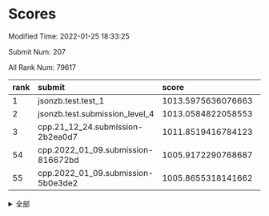 # Scores

Modified Time: 2022-01-25 18:33:25

Submit Num: 207

All Rank Num: 79617

| rank |               submit               |       score        |       sigma        | pk_num |
| :--- | :--------------------------------- | :----------------- | :----------------- | :----- |
| 1    | jsonzb.test.test_1                 | 1013.5975636076663 | 0.7888808796871201 | 1541   |
| 2    | jsonzb.test.submission_level_4     | 1013.0584822058553 | 0.8052931618722109 | 1532   |
| 3    | cpp.21_12_24.submission-2b2ea0d7   | 1011.8519416784123 | 0.7842276423757127 | 1544   |
| 54   | cpp.2022_01_09.submission-816672bd | 1005.9172290768687 | 0.7320327554061976 | 1540   |
| 55   | cpp.2022_01_09.submission-5b0e3de2 | 1005.8655318141662 | 0.7229852978057636 | 1541   |


<details>
<summary>全部</summary>

| rank |                 submit                 |       score        |       sigma        | pk_num |
| :--- | :------------------------------------- | :----------------- | :----------------- | :----- |
| 1    | jsonzb.test.test_1                     | 1013.5975636076663 | 0.7888808796871201 | 1541   |
| 2    | jsonzb.test.submission_level_4         | 1013.0584822058553 | 0.8052931618722109 | 1532   |
| 3    | cpp.21_12_24.submission-2b2ea0d7       | 1011.8519416784123 | 0.7842276423757127 | 1544   |
| 4    | gobigger.level_3.submission_level_3_21 | 1011.7588474802888 | 0.7753258605778295 | 1535   |
| 5    | gobigger.level_3.submission_level_3_2  | 1011.4384733734654 | 0.7740873033544343 | 1535   |
| 6    | gobigger.level_3.submission_level_3_43 | 1011.3948028959983 | 0.7840837824464507 | 1542   |
| 7    | gobigger.level_3.submission_level_3_33 | 1011.3682653773878 | 0.7908251005722914 | 1533   |
| 8    | gobigger.level_3.submission_level_3_41 | 1011.2798599894752 | 0.7831570250086753 | 1536   |
| 9    | gobigger.level_3.submission_level_3_47 | 1011.1235062680139 | 0.7657333050573774 | 1539   |
| 10   | gobigger.level_3.submission_level_3_4  | 1011.102220080521  | 0.7634233741476891 | 1539   |
| 11   | gobigger.level_3.submission_level_3_10 | 1011.062499960908  | 0.7747635200175222 | 1538   |
| 12   | gobigger.level_3.submission_level_3_18 | 1010.8473834078522 | 0.7587450319220043 | 1538   |
| 13   | gobigger.level_3.submission_level_3_44 | 1010.8091088004793 | 0.7841704905736994 | 1536   |
| 14   | gobigger.level_3.submission_level_3_38 | 1010.7988943450093 | 0.7629910393121091 | 1537   |
| 15   | gobigger.level_3.submission_level_3_30 | 1010.7626766351822 | 0.7809821123099558 | 1537   |
| 16   | gobigger.level_3.submission_level_3_6  | 1010.7451098501177 | 0.7451296736730051 | 1535   |
| 17   | gobigger.level_3.submission_level_3_12 | 1010.6526473467063 | 0.776331474787635  | 1540   |
| 18   | gobigger.level_3.submission_level_3_5  | 1010.6492751240637 | 0.8013707151607284 | 1543   |
| 19   | gobigger.level_3.submission_level_3_1  | 1010.6168680433096 | 0.7628099829541506 | 1539   |
| 20   | gobigger.level_3.submission_level_3_40 | 1010.6143783684497 | 0.7594910111574839 | 1538   |
| 21   | gobigger.level_3.submission_level_3_9  | 1010.5673825666019 | 0.7741076377390657 | 1538   |
| 22   | gobigger.level_3.submission_level_3_29 | 1010.4948053331603 | 0.7487147006367998 | 1543   |
| 23   | gobigger.level_3.submission_level_3_35 | 1010.4526152852528 | 0.7959080001493883 | 1535   |
| 24   | gobigger.level_3.submission_level_3_3  | 1010.452594823719  | 0.7561275578488423 | 1538   |
| 25   | gobigger.level_3.submission_level_3_27 | 1010.4428524541962 | 0.7801091294848138 | 1542   |
| 26   | gobigger.level_3.submission_level_3_26 | 1010.3541359688867 | 0.7479163350121334 | 1539   |
| 27   | gobigger.level_3.submission_level_3_24 | 1010.3520179439395 | 0.7588910995372302 | 1541   |
| 28   | gobigger.level_3.submission_level_3_7  | 1010.1394396159916 | 0.756270862685165  | 1541   |
| 29   | gobigger.level_3.submission_level_3_13 | 1010.119147638258  | 0.7590273736742877 | 1542   |
| 30   | gobigger.level_3.submission_level_3_39 | 1010.0427145688302 | 0.7561969931867494 | 1537   |
| 31   | gobigger.level_3.submission_level_3_19 | 1010.0388900638898 | 0.7513909509402055 | 1541   |
| 32   | gobigger.level_3.submission_level_3_34 | 1010.0349023352874 | 0.776522886383239  | 1545   |
| 33   | gobigger.level_3.submission_level_3_23 | 1010.0155230500235 | 0.7712955400725193 | 1538   |
| 34   | gobigger.level_3.submission_level_3_46 | 1010.0133634157094 | 0.7492537048574327 | 1539   |
| 35   | gobigger.level_3.submission_level_3_14 | 1010.0054226034117 | 0.7396064908471768 | 1535   |
| 36   | gobigger.level_3.submission_level_3_25 | 1009.8470765086887 | 0.7444257058747208 | 1538   |
| 37   | gobigger.level_3.submission_level_3_49 | 1009.6755535815009 | 0.7439345920851199 | 1535   |
| 38   | gobigger.level_3.submission_level_3_42 | 1009.6400175597144 | 0.755955508831158  | 1538   |
| 39   | gobigger.level_3.submission_level_3_37 | 1009.5204051761442 | 0.7445363909894278 | 1537   |
| 40   | gobigger.level_3.submission_level_3_48 | 1009.4191936544536 | 0.7640741296372336 | 1539   |
| 41   | gobigger.level_3.submission_level_3_28 | 1009.4172136577142 | 0.7603953530598945 | 1543   |
| 42   | gobigger.level_3.submission_level_3_36 | 1009.3284241292105 | 0.7339374188052666 | 1536   |
| 43   | gobigger.level_3.submission_level_3_31 | 1009.2155107161498 | 0.755002819597769  | 1540   |
| 44   | gobigger.level_3.submission_level_3_16 | 1009.1765849001428 | 0.7644900199695108 | 1538   |
| 45   | gobigger.level_3.submission_level_3_11 | 1009.0307063297212 | 0.7537219363638353 | 1536   |
| 46   | gobigger.level_3.submission_level_3_15 | 1009.0044048028558 | 0.7361199228780091 | 1536   |
| 47   | gobigger.level_3.submission_level_3_22 | 1008.918904747832  | 0.7550920574067913 | 1542   |
| 48   | gobigger.level_3.submission_level_3_32 | 1008.9187574868267 | 0.7652399852336768 | 1533   |
| 49   | gobigger.level_3.submission_level_3_17 | 1008.8792402592406 | 0.7419307077143994 | 1540   |
| 50   | gobigger.level_3.submission_level_3_20 | 1008.7453525381592 | 0.7264479948292416 | 1540   |
| 51   | gobigger.level_3.submission_level_3_8  | 1008.7389672380149 | 0.7411320862416328 | 1538   |
| 52   | gobigger.level_3.submission_level_3_0  | 1008.6316691428233 | 0.7525744742189384 | 1539   |
| 53   | gobigger.level_3.submission_level_3_45 | 1008.4144930471663 | 0.7509969611390425 | 1541   |
| 54   | cpp.2022_01_09.submission-816672bd     | 1005.9172290768687 | 0.7320327554061976 | 1540   |
| 55   | cpp.2022_01_09.submission-5b0e3de2     | 1005.8655318141662 | 0.7229852978057636 | 1541   |
| 56   | gobigger.level_1.submission_level_1_40 | 1004.8939273841804 | 0.7290870186126986 | 1540   |
| 57   | gobigger.level_1.submission_level_1_21 | 1004.8087501316404 | 0.7168724035204296 | 1541   |
| 58   | gobigger.level_1.submission_level_1_28 | 1004.8049409633227 | 0.7173957506926854 | 1536   |
| 59   | gobigger.level_1.submission_level_1_13 | 1004.6988022891451 | 0.7141098396105223 | 1535   |
| 60   | gobigger.level_1.submission_level_1_49 | 1004.6004315259065 | 0.7208817407935185 | 1537   |
| 61   | gobigger.level_1.submission_level_1_25 | 1004.5029499280032 | 0.7188586842737792 | 1533   |
| 62   | gobigger.level_1.submission_level_1_36 | 1004.156444573377  | 0.7275497614762567 | 1534   |
| 63   | gobigger.level_1.submission_level_1_10 | 1004.1445233746256 | 0.7252123418318586 | 1540   |
| 64   | gobigger.level_1.submission_level_1_31 | 1004.1409459189264 | 0.7295006579062376 | 1537   |
| 65   | gobigger.level_1.submission_level_1_46 | 1004.1315387729322 | 0.7140036186915638 | 1538   |
| 66   | gobigger.level_1.submission_level_1_3  | 1004.0391293161349 | 0.7260049816385489 | 1537   |
| 67   | gobigger.level_1.submission_level_1_30 | 1004.0352494577178 | 0.7139260308145607 | 1540   |
| 68   | gobigger.level_1.submission_level_1_22 | 1003.9722794835556 | 0.7157555021987918 | 1538   |
| 69   | gobigger.level_1.submission_level_1_6  | 1003.9719704061217 | 0.7087669805313689 | 1536   |
| 70   | gobigger.level_1.submission_level_1_8  | 1003.9250832152662 | 0.7303268735927644 | 1539   |
| 71   | gobigger.level_1.submission_level_1_37 | 1003.9187348646719 | 0.718300437859332  | 1542   |
| 72   | gobigger.level_1.submission_level_1_41 | 1003.875755602576  | 0.7185013315688991 | 1545   |
| 73   | gobigger.level_1.submission_level_1_17 | 1003.7186744566491 | 0.7245946212662797 | 1545   |
| 74   | gobigger.level_1.submission_level_1_26 | 1003.636595186108  | 0.712171127503793  | 1539   |
| 75   | gobigger.level_1.submission_level_1_34 | 1003.5736434839152 | 0.7089533643339619 | 1539   |
| 76   | gobigger.level_1.submission_level_1_32 | 1003.5544668680294 | 0.7098713639805887 | 1538   |
| 77   | gobigger.level_1.submission_level_1_48 | 1003.5357725532049 | 0.7090769936938038 | 1539   |
| 78   | gobigger.level_1.submission_level_1_5  | 1003.487843715637  | 0.7226115046515075 | 1532   |
| 79   | gobigger.level_1.submission_level_1_9  | 1003.483097839267  | 0.709256079750849  | 1534   |
| 80   | gobigger.level_1.submission_level_1_4  | 1003.3787646950273 | 0.7174151705519133 | 1541   |
| 81   | gobigger.level_1.submission_level_1_2  | 1003.3306768779661 | 0.7029894802108234 | 1539   |
| 82   | gobigger.level_1.submission_level_1_16 | 1003.2407869746474 | 0.7275671539492962 | 1539   |
| 83   | gobigger.level_1.submission_level_1_29 | 1003.1849535107773 | 0.7257161608287324 | 1539   |
| 84   | gobigger.level_1.submission_level_1_19 | 1003.0315919362359 | 0.7275192380660117 | 1540   |
| 85   | gobigger.level_1.submission_level_1_39 | 1002.9828652415501 | 0.7278067197551589 | 1537   |
| 86   | gobigger.level_1.submission_level_1_35 | 1002.9450184126056 | 0.7172347648887367 | 1538   |
| 87   | gobigger.level_1.submission_level_1_42 | 1002.931480516719  | 0.7075141881626379 | 1534   |
| 88   | gobigger.level_1.submission_level_1_23 | 1002.9105051050745 | 0.711642492793717  | 1539   |
| 89   | gobigger.level_1.submission_level_1_47 | 1002.8924937937774 | 0.7275075571713688 | 1541   |
| 90   | gobigger.level_1.submission_level_1_27 | 1002.884482780127  | 0.7190639661931973 | 1540   |
| 91   | gobigger.level_1.submission_level_1_24 | 1002.8477599016195 | 0.7381924878522408 | 1537   |
| 92   | gobigger.level_1.submission_level_1_0  | 1002.7451494708247 | 0.7207066437700832 | 1537   |
| 93   | gobigger.level_1.submission_level_1_1  | 1002.7182346919974 | 0.7241277296899143 | 1538   |
| 94   | gobigger.level_1.submission_level_1_45 | 1002.6782445960501 | 0.7010919058246831 | 1535   |
| 95   | gobigger.level_1.submission_level_1_14 | 1002.6554937126966 | 0.7114004738030619 | 1533   |
| 96   | gobigger.level_1.submission_level_1_7  | 1002.5786911871579 | 0.7184382353466242 | 1539   |
| 97   | gobigger.level_1.submission_level_1_33 | 1002.5327490394241 | 0.7133140169112241 | 1536   |
| 98   | gobigger.level_1.submission_level_1_18 | 1002.4345039158459 | 0.71656538883624   | 1538   |
| 99   | gobigger.level_1.submission_level_1_12 | 1002.2921964645178 | 0.7150208481372144 | 1533   |
| 100  | gobigger.level_1.submission_level_1_15 | 1002.1580206785947 | 0.7176342704235269 | 1535   |
| 101  | gobigger.level_1.submission_level_1_43 | 1002.0911239604284 | 0.7269593937444668 | 1537   |
| 102  | gobigger.level_1.submission_level_1_44 | 1001.9124761501342 | 0.7174715469687967 | 1539   |
| 103  | gobigger.level_1.submission_level_1_20 | 1001.545184711318  | 0.7178178727824996 | 1533   |
| 104  | gobigger.level_1.submission_level_1_38 | 1001.3907790317862 | 0.7103857612840606 | 1541   |
| 105  | gobigger.level_1.submission_level_1_11 | 1001.2717764418711 | 0.7236004996933071 | 1537   |
| 106  | gobigger.random.submission_random_1    | 997.2896585289249  | 0.716165177389205  | 1539   |
| 107  | gobigger.random.submission_random_46   | 997.259287688494   | 0.699480240248209  | 1538   |
| 108  | gobigger.random.submission_random_47   | 997.1093136790101  | 0.7103496666283023 | 1538   |
| 109  | gobigger.random.submission_random_48   | 997.0130523202191  | 0.7100031740570389 | 1538   |
| 110  | gobigger.random.submission_random_33   | 996.964779710083   | 0.7078451874232056 | 1538   |
| 111  | gobigger.random.submission_random_26   | 996.9461124219159  | 0.7114710971921555 | 1543   |
| 112  | gobigger.random.submission_random_24   | 996.910489770713   | 0.7062919839565445 | 1540   |
| 113  | gobigger.random.submission_random_14   | 996.7807429267316  | 0.7183782234927079 | 1537   |
| 114  | gobigger.random.submission_random_9    | 996.6544371485668  | 0.7117894389209658 | 1534   |
| 115  | gobigger.random.submission_random_42   | 996.6534982947627  | 0.7014057789111348 | 1544   |
| 116  | gobigger.random.submission_random_29   | 996.3985634272448  | 0.7184137401657882 | 1535   |
| 117  | gobigger.random.submission_random_34   | 996.1721706387648  | 0.7092308580197306 | 1542   |
| 118  | gobigger.random.submission_random_6    | 996.1522937329953  | 0.6986208960507839 | 1542   |
| 119  | gobigger.random.submission_random_43   | 996.1210986739345  | 0.7099014651876036 | 1540   |
| 120  | gobigger.random.submission_random_31   | 996.0101879074355  | 0.7181249534774855 | 1538   |
| 121  | gobigger.random.submission_random_17   | 995.9793015112512  | 0.712373193477837  | 1539   |
| 122  | gobigger.random.submission_random_35   | 995.9553669488944  | 0.7057611541648624 | 1542   |
| 123  | gobigger.random.submission_random_23   | 995.9269270347146  | 0.7094455318970997 | 1541   |
| 124  | gobigger.random.submission_random_39   | 995.9169212932087  | 0.7087118220514295 | 1532   |
| 125  | gobigger.random.submission_random_40   | 995.9016552673954  | 0.7054289884936303 | 1542   |
| 126  | gobigger.random.submission_random_20   | 995.8574479565717  | 0.7128583410779353 | 1536   |
| 127  | gobigger.random.submission_random_4    | 995.7968185256778  | 0.6983096055588167 | 1538   |
| 128  | gobigger.random.submission_random_3    | 995.753308078235   | 0.7131733783569437 | 1539   |
| 129  | gobigger.random.submission_random_22   | 995.7379674046709  | 0.7000415044516201 | 1539   |
| 130  | gobigger.random.submission_random_19   | 995.7283255138678  | 0.7246199073537395 | 1539   |
| 131  | gobigger.random.submission_random_28   | 995.6885197349732  | 0.7127405122595974 | 1540   |
| 132  | gobigger.random.submission_random_25   | 995.6496385594634  | 0.7056384848909253 | 1536   |
| 133  | gobigger.random.submission_random_11   | 995.6488711147138  | 0.7066311881048557 | 1535   |
| 134  | gobigger.random.submission_random_0    | 995.6032653316236  | 0.7176471194798948 | 1542   |
| 135  | gobigger.random.submission_random_32   | 995.6028045283342  | 0.7221441895124484 | 1538   |
| 136  | gobigger.random.submission_random_27   | 995.5600166170784  | 0.710511108889753  | 1541   |
| 137  | gobigger.random.submission_random_2    | 995.5314021641868  | 0.7152178617528399 | 1541   |
| 138  | gobigger.random.submission_random_44   | 995.5009187340804  | 0.7118671337792364 | 1539   |
| 139  | gobigger.random.submission_random_18   | 995.4056391807612  | 0.7108055671576249 | 1540   |
| 140  | gobigger.random.submission_random_38   | 995.4023124593408  | 0.7117081302789953 | 1537   |
| 141  | gobigger.random.submission_random_45   | 995.3848739659771  | 0.7221038486388524 | 1542   |
| 142  | gobigger.random.submission_random_49   | 995.3703121729548  | 0.7225447505220505 | 1540   |
| 143  | gobigger.random.submission_random_21   | 995.3416711756423  | 0.706250270506278  | 1534   |
| 144  | gobigger.random.submission_random_7    | 995.3359671662122  | 0.69829325674372   | 1539   |
| 145  | gobigger.random.submission_random_5    | 995.2437142620877  | 0.7002377695921753 | 1538   |
| 146  | gobigger.random.submission_random_10   | 995.21675752233    | 0.7168549390708795 | 1538   |
| 147  | gobigger.random.submission_random_13   | 995.1911030994637  | 0.7157746954533473 | 1536   |
| 148  | gobigger.random.submission_random_41   | 995.0714595091875  | 0.7119362094978737 | 1536   |
| 149  | gobigger.random.submission_random_30   | 995.0305700357386  | 0.7214815913897672 | 1538   |
| 150  | gobigger.random.submission_random_15   | 994.916765027602   | 0.7071213368945678 | 1543   |
| 151  | gobigger.random.submission_random_16   | 994.8849338445527  | 0.6947765646535974 | 1542   |
| 152  | gobigger.random.submission_random_8    | 994.8703252681611  | 0.7149673155119434 | 1537   |
| 153  | gobigger.random.submission_random_36   | 994.7462966176755  | 0.7083924115733908 | 1538   |
| 154  | gobigger.random.submission_random_12   | 994.4583219708537  | 0.7311466840196768 | 1539   |
| 155  | gobigger.random.submission_random_37   | 994.1923789292395  | 0.7139425119837699 | 1542   |
| 156  | gobigger.level_2.submission_level_2_45 | 994.0957761616976  | 0.7252431625746658 | 1540   |
| 157  | gobigger.level_2.submission_level_2_19 | 993.3380637797869  | 0.7334777681638736 | 1541   |
| 158  | gobigger.level_2.submission_level_2_30 | 993.2629120542716  | 0.7312890569956899 | 1538   |
| 159  | gobigger.level_2.submission_level_2_28 | 992.955037729761   | 0.739055928944846  | 1540   |
| 160  | gobigger.level_2.submission_level_2_20 | 992.896447835148   | 0.7494978845995085 | 1539   |
| 161  | gobigger.level_2.submission_level_2_42 | 992.774715337486   | 0.7566148053770031 | 1536   |
| 162  | gobigger.level_2.submission_level_2_18 | 992.7627508902815  | 0.7291075440042677 | 1538   |
| 163  | gobigger.level_2.submission_level_2_2  | 992.7574286885687  | 0.7305092292788664 | 1544   |
| 164  | gobigger.level_2.submission_level_2_0  | 992.631392302638   | 0.7402540991205683 | 1544   |
| 165  | gobigger.level_2.submission_level_2_34 | 992.6069467116174  | 0.740648802220348  | 1540   |
| 166  | gobigger.level_2.submission_level_2_43 | 992.6029360315483  | 0.7500808883401542 | 1539   |
| 167  | gobigger.level_2.submission_level_2_10 | 992.5800357942071  | 0.7527596187049735 | 1538   |
| 168  | gobigger.level_2.submission_level_2_26 | 992.4469118229777  | 0.7523216279833562 | 1540   |
| 169  | gobigger.level_2.submission_level_2_13 | 992.4223158227453  | 0.7399955580143052 | 1538   |
| 170  | gobigger.level_2.submission_level_2_17 | 992.4178288258406  | 0.7297962134454374 | 1541   |
| 171  | gobigger.level_2.submission_level_2_32 | 992.3854600427482  | 0.7319922976310242 | 1537   |
| 172  | gobigger.level_2.submission_level_2_29 | 992.3396046490456  | 0.7476164862860147 | 1541   |
| 173  | gobigger.level_2.submission_level_2_47 | 992.2236896799336  | 0.7398934371569361 | 1533   |
| 174  | gobigger.level_2.submission_level_2_27 | 992.1430729688662  | 0.7563925684941288 | 1540   |
| 175  | gobigger.level_2.submission_level_2_9  | 992.1079407387884  | 0.7610598448473384 | 1535   |
| 176  | gobigger.level_2.submission_level_2_14 | 992.0654017055903  | 0.763753390964293  | 1537   |
| 177  | gobigger.level_2.submission_level_2_38 | 991.9642015760081  | 0.733790192354119  | 1538   |
| 178  | gobigger.level_2.submission_level_2_31 | 991.8295289263762  | 0.7481833045350668 | 1541   |
| 179  | gobigger.level_2.submission_level_2_25 | 991.8270578036778  | 0.7545003383640507 | 1541   |
| 180  | gobigger.level_2.submission_level_2_22 | 991.7963561971621  | 0.7588060512905929 | 1540   |
| 181  | gobigger.level_2.submission_level_2_44 | 991.7876787001624  | 0.7566184586621315 | 1533   |
| 182  | gobigger.level_2.submission_level_2_23 | 991.7752112846875  | 0.7455793219041894 | 1540   |
| 183  | gobigger.level_2.submission_level_2_4  | 991.7343078837446  | 0.7374303350045583 | 1538   |
| 184  | gobigger.level_2.submission_level_2_12 | 991.719357641902   | 0.7395658715850788 | 1540   |
| 185  | gobigger.level_2.submission_level_2_33 | 991.5811380609296  | 0.7605779088786602 | 1536   |
| 186  | gobigger.level_2.submission_level_2_3  | 991.5072137038424  | 0.7512693251865972 | 1540   |
| 187  | gobigger.level_2.submission_level_2_24 | 991.4702475309361  | 0.7609041085459267 | 1545   |
| 188  | gobigger.level_2.submission_level_2_11 | 991.4671458159562  | 0.7503592556773659 | 1543   |
| 189  | gobigger.level_2.submission_level_2_5  | 991.3829298439625  | 0.7414831523072355 | 1536   |
| 190  | gobigger.level_2.submission_level_2_36 | 991.2190306025475  | 0.7562043865386332 | 1541   |
| 191  | gobigger.level_2.submission_level_2_8  | 991.1962453035061  | 0.7585729019316937 | 1537   |
| 192  | gobigger.level_2.submission_level_2_16 | 991.1498727031654  | 0.7560379480036025 | 1534   |
| 193  | gobigger.level_2.submission_level_2_21 | 991.0862855853876  | 0.7735991129953773 | 1533   |
| 194  | gobigger.level_2.submission_level_2_40 | 991.0729845203947  | 0.7431684961780476 | 1540   |
| 195  | gobigger.level_2.submission_level_2_1  | 991.0491542789091  | 0.7646391500830445 | 1540   |
| 196  | gobigger.level_2.submission_level_2_15 | 991.020385334466   | 0.7512572245517777 | 1537   |
| 197  | gobigger.level_2.submission_level_2_49 | 991.014541014766   | 0.7738624544776707 | 1534   |
| 198  | gobigger.level_2.submission_level_2_41 | 991.0027949723144  | 0.7531756019144404 | 1537   |
| 199  | gobigger.level_2.submission_level_2_6  | 990.8760546031698  | 0.7415423485676017 | 1543   |
| 200  | gobigger.level_2.submission_level_2_48 | 990.8105289903573  | 0.7654609621072315 | 1542   |
| 201  | gobigger.level_2.submission_level_2_46 | 990.8103623851334  | 0.745493516542876  | 1539   |
| 202  | gobigger.level_2.submission_level_2_37 | 990.6389830970435  | 0.7599042920884547 | 1538   |
| 203  | gobigger.level_2.submission_level_2_35 | 990.4109644815321  | 0.7720742556038218 | 1539   |
| 204  | gobigger.level_2.submission_level_2_39 | 990.270738014484   | 0.7615014564684928 | 1542   |
| 205  | gobigger.level_2.submission_level_2_7  | 989.6695440408823  | 0.762841555951051  | 1539   |
| 206  | gobigger.none.submission_none_1        | 976.625328133748   | 1.3805480245185502 | 1532   |
| 207  | gobigger.none.submission_none_0        | 975.7949966803575  | 1.3598199135859474 | 1540   |

</details>